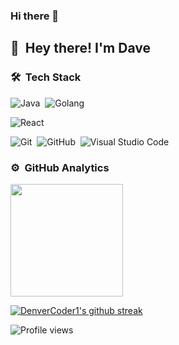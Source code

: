 ### Hi there 👋

<!--
**Daveo24/Daveo24** is a ✨ _special_ ✨ repository because its `README.md` (this file) appears on your GitHub profile.

Here are some ideas to get you started:

- 🔭 I’m currently working on ...
- 🌱 I’m currently learning ...
- 👯 I’m looking to collaborate on ...
- 🤔 I’m looking for help with ...
- 💬 Ask me about ...
- 📫 How to reach me: ...
- 😄 Pronouns: ...
- ⚡ Fun fact: ...
-->


 ## 👋 &nbsp;Hey there! I'm Dave 
 

### 🛠 &nbsp;Tech Stack
![Java](https://img.shields.io/badge/-Java-05122A?style=flat&logo=Java&logoColor=FFA518)&nbsp;
![Golang](https://img.shields.io/badge/-Golang-05122A?style=flat&logo=golang)&nbsp;

![React](https://img.shields.io/badge/-React-05122A?style=flat&logo=react)&nbsp;

![Git](https://img.shields.io/badge/-Git-05122A?style=flat&logo=git)&nbsp;
![GitHub](https://img.shields.io/badge/-GitHub-05122A?style=flat&logo=github)&nbsp;
![Visual Studio Code](https://img.shields.io/badge/-Visual%20Studio%20Code-05122A?style=flat&logo=visual-studio-code&logoColor=007ACC)&nbsp;

### ⚙️ &nbsp;GitHub Analytics

<p align=none>
<a href="https://github.com/Daveo24">
  <img height="180em" column ="250em" src="https://daveo24-github-readme-stats.vercel.app/api?username=Daveo24&show_icons=true&theme=algolia&include_all_commits=true&count_private=true"/>
  <!-- <img height="180em" src="https://github-readme-stats-eight-theta.vercel.app/api/top-langs/?username=Daveo24&layout=compact&langs_count=8&theme=algolia"/>
</a> -->
</p>

 
<!-- [![Daves's top languages](https://daveo24-github-readme-stats.vercel.app/api/top-langs/?username=Daveo24&theme=blue-green&count_private=true)](https://github.com/anuraghazra/github-readme-stats) -->
 
[![DenverCoder1's github streak](https://github-readme-streak-stats.herokuapp.com/?user=Daveo24&theme=blue-green)](https://github.com/DenverCoder1/github-readme-streak-stats) 
 
 ![Profile views](https://gpvc.arturio.dev/Daveo24)

